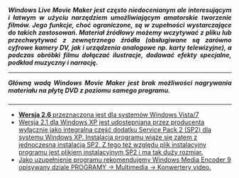 <h5 align="justify"> Windows Live Movie Maker jest często niedocenianym ale interesującym i łatwym w użyciu narzędziem umożliwiającym amatorskie tworzenie filmów. Jego funkcje, choć ograniczone, są w zupełności wystarczające do takich zastosowań. Materiał źródłowy możemy wczytywać z pliku lub przechwytywać z zewnętrznego źródła (obsługiwane są zarówno cyfrowe kamery DV, jak i urządzenia analogowe np. karty telewizyjne), a podczas obróbki filmu dołączać ilustracje, dodawać efekty specjalne, podkład muzyczny i narrację. 
<hr/>
Główną wadą Windows Movie Maker jest brak możliwości nagrywania materiału na płytę DVD z poziomu samego programu. </h5>
<hr/>
<ul>
<li> <b><a href="http://www.dobreprogramy.pl/Windows-Movie-Maker,Program,Windows,11546.html"> Wersja 2.6 </b> przeznaczona jest dla systemów Windows Vista/7 </li>
<li> Wersja 2.1 dla Windows XP jest udostępniana przez producenta wyłącznie jako integralna część dodatku Service Pack 2 (SP2) dla systemu Windows XP. Instalacja programu wiąże się zatem z jednoczesną instalacją SP2. Z tego też względu plik instalacyjny programu jest plikiem instalacyjnym SP2 i ma tak duży rozmiar. </li>
<li> Jako uzupełnienie programu rekomendujemy Windows Media Encoder 9 opisywany dziale PROGRAMY -> Multimedia -> Konwertery video. </li>
</ul>
